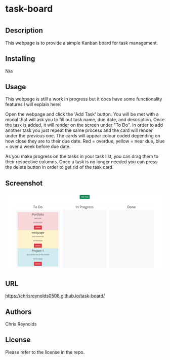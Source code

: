 # task-board
# 

## Description
This webpage is to provide a simple Kanban board for task management. 


## Installing
N/a

## Usage
This webpage is still a work in progress but it does have some functionality features I will explain here: 

Open the webpage and click the 'Add Task' button.  You will be met with a modal that will ask you to fill out task name, due date, and description.  Once the task is added, it will render on the screen under "To Do". In order to add another task you just repeat the same process and the card will render under the previous one. The cards will appear colour coded depending on how close they are to their due date.  Red = overdue, yellow = near due, blue = over a week before due date. 

As you make progress on the tasks in your task list, you can drag them to their respective columns.  Once a task is no longer needed you can press the delete button in order to get rid of the task card. 

## Screenshot 
![Screenshot of the deployed task board webpage](./assets/images/Screenshot.jpg)

## URL
https://chrisreynolds0508.github.io/task-board/

## Authors
Chris Reynolds

## License
Please refer to the license in the repo.